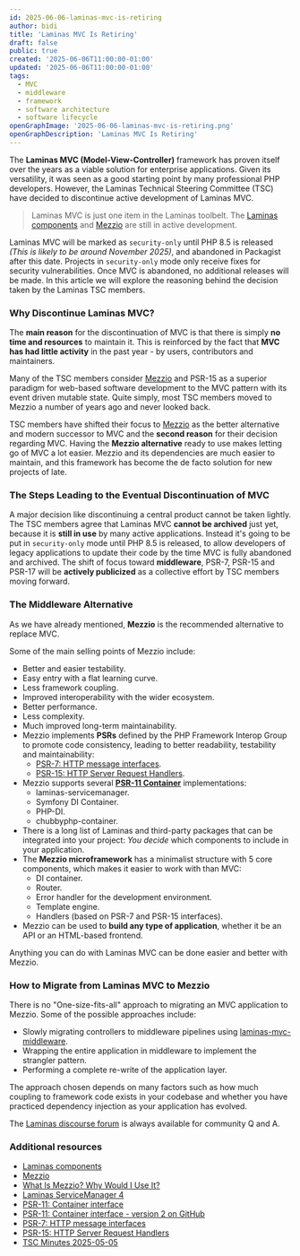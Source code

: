 ```yaml
---
id: 2025-06-06-laminas-mvc-is-retiring
author: bidi
title: 'Laminas MVC Is Retiring'
draft: false
public: true
created: '2025-06-06T11:00:00-01:00'
updated: '2025-06-06T11:00:00-01:00'
tags:
  - MVC
  - middleware
  - framework
  - software architecture
  - software lifecycle
openGraphImage: '2025-06-06-laminas-mvc-is-retiring.png'
openGraphDescription: 'Laminas MVC Is Retiring'
---
```


The **Laminas MVC (Model-View-Controller)** framework has proven itself over the years as a viable solution for enterprise applications.
Given its versatility, it was seen as a good starting point by many professional PHP developers.
However, the Laminas Technical Steering Committee (TSC) have decided to discontinue active development of Laminas MVC.

> Laminas MVC is just one item in the Laminas toolbelt.
> The [Laminas components](https://docs.laminas.dev/components/) and [Mezzio](https://docs.mezzio.dev/) are still in active development.

<!--- EXTENDED -->

Laminas MVC will be marked as `security-only` until PHP 8.5 is released _(This is likely to be around November 2025)_, and abandoned in Packagist after this date.
Projects in `security-only` mode only receive fixes for security vulnerabilities.
Once MVC is abandoned, no additional releases will be made.
In this article we will explore the reasoning behind the decision taken by the Laminas TSC members.

### Why Discontinue Laminas MVC?

The **main reason** for the discontinuation of MVC is that there is simply **no time and resources** to maintain it.
This is reinforced by the fact that **MVC has had little activity** in the past year - by users, contributors and maintainers.

Many of the TSC members consider [Mezzio](https://github.com/mezzio/mezzio) and PSR-15 as a superior paradigm for web-based software development to the MVC pattern with its event driven mutable state.
Quite simply, most TSC members moved to Mezzio a number of years ago and never looked back.

TSC members have shifted their focus to [Mezzio](https://github.com/mezzio/mezzio) as the better alternative and modern successor to MVC and the **second reason** for their decision regarding MVC.
Having the **Mezzio alternative** ready to use makes letting go of MVC a lot easier.
Mezzio and its dependencies are much easier to maintain, and this framework has become the de facto solution for new projects of late.

### The Steps Leading to the Eventual Discontinuation of MVC

A major decision like discontinuing a central product cannot be taken lightly.
The TSC members agree that Laminas MVC **cannot be archived** just yet, because it is **still in use** by many active applications.
Instead it's going to be put in `security-only` mode until PHP 8.5 is released, to allow developers of legacy applications to update their code by the time MVC is fully abandoned and archived.
The shift of focus toward **middleware**, PSR-7, PSR-15 and PSR-17 will be **actively publicized** as a collective effort by TSC members moving forward.

### The Middleware Alternative

As we have already mentioned, **Mezzio** is the recommended alternative to replace MVC.

Some of the main selling points of Mezzio include:

- Better and easier testability.
- Easy entry with a flat learning curve.
- Less framework coupling.
- Improved interoperability with the wider ecosystem.
- Better performance.
- Less complexity.
- Much improved long-term maintainability.
- Mezzio implements **PSRs** defined by the PHP Framework Interop Group to promote code consistency, leading to better readability, testability and maintainability:
    - [PSR-7: HTTP message interfaces](https://www.php-fig.org/psr/psr-7/).
    - [PSR-15: HTTP Server Request Handlers](https://www.php-fig.org/psr/psr-15/).
- Mezzio supports several **[PSR-11 Container](https://github.com/php-fig/container)** implementations:
    - laminas-servicemanager.
    - Symfony DI Container.
    - PHP-DI.
    - chubbyphp-container.
- There is a long list of Laminas and third-party packages that can be integrated into your project: _You decide_ which components to include in your application.
- The **Mezzio microframework** has a minimalist structure with 5 core components, which makes it easier to work with than MVC:
    - DI container.
    - Router.
    - Error handler for the development environment.
    - Template engine.
    - Handlers (based on PSR-7 and PSR-15 interfaces).
- Mezzio can be used to **build any type of application**, whether it be an API or an HTML-based frontend.

Anything you can do with Laminas MVC can be done easier and better with Mezzio.

### How to Migrate from Laminas MVC to Mezzio

There is no "One-size-fits-all" approach to migrating an MVC application to Mezzio.
Some of the possible approaches include:

- Slowly migrating controllers to middleware pipelines using [laminas-mvc-middleware](https://docs.laminas.dev/laminas-mvc-middleware/).
- Wrapping the entire application in middleware to implement the strangler pattern.
- Performing a complete re-write of the application layer.

The approach chosen depends on many factors such as how much coupling to framework code exists in your codebase and whether you have practiced dependency injection as your application has evolved.

The [Laminas discourse forum](https://discourse.laminas.dev/) is always available for community Q and A.

### Additional resources

- [Laminas components](https://docs.laminas.dev/components/)
- [Mezzio](https://github.com/mezzio/mezzio)
- [What Is Mezzio? Why Would I Use It?](https://www.zend.com/resources/what-mezzio-why-would-i-use-it)
- [Laminas ServiceManager 4](https://github.com/laminas/laminas-servicemanager)
- [PSR-11: Container interface](https://www.php-fig.org/psr/psr-11/)
- [PSR-11: Container interface - version 2 on GitHub](https://github.com/php-fig/container)
- [PSR-7: HTTP message interfaces](https://www.php-fig.org/psr/psr-7/)
- [PSR-15: HTTP Server Request Handlers](https://www.php-fig.org/psr/psr-15/)
- [TSC Minutes 2025-05-05](https://github.com/laminas/technical-steering-committee/blob/main/meetings/minutes/2025-05-05-TSC-Minutes.md)
